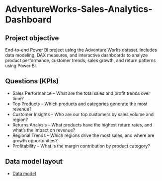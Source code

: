 # AdventureWorks-Sales-Analytics-Dashboard 
## Project objective
End-to-end Power BI project using the Adventure Works dataset. Includes data modeling, DAX measures, and interactive dashboards to analyze product performance, customer trends, sales growth, and return patterns using Power BI. 

## Questions (KPIs)
- Sales Performance – What are the total sales and profit trends over time?
- Top Products – Which products and categories generate the most revenue?
- Customer Insights – Who are our top customers by sales volume and region?
- Returns Analysis – What products have the highest return rates, and what’s the impact on revenue?
- Regional Trends – Which regions drive the most sales, and where are growth opportunities?
- Profitability – What is the margin contribution by product category?

## Data model layout
- <a href="https://github.com/chidozieagu/DATA-VISUALIZATION-WITH-POWER-BI/blob/2767f4c98db1f77e4e6c384b9a6d8c5e093ace86/Data%20modelling.png">Data model</a>
